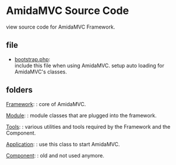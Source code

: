AmidaMVC Source Code
====================

view source code for AmidaMVC Framework. 

file
----

*   [bootstrap.php](bootstrap.php/_src):  
    include this file when using AmidaMVC.
    setup auto loading for AmidaMVC's classes.

folders
-------

[Framework](Framework/README.md):
:    core of AmidaMVC.

[Module](Module/README.md):
:    module classes that are plugged into the framework.

[Tools](Tools/README.md):
:    various utilities and tools required by the Framework and the Component.

[Application](Application/README.md):
:    use this class to start AmidaMVC.

[Component](Component/README.md):
:    old and not used anymore.